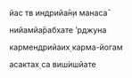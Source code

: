 йас тв индрийа̄н̣и манаса̄

нийамйа̄рабхате ’рджуна

кармендрийаих̣ карма-йогам

асактах̣ са виш́ишйате